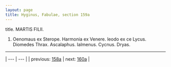 ```yaml
---
layout: page
title: Hyginus, Fabulae, section 159a
---
```


title. MARTIS FILII.



1. Oenomaus ex Sterope. Harmonia ex Venere. leodo ex ce Lycus. Diomedes Thrax. Ascalaphus. Ialmenus. Cycnus. Dryas.



---

| --- | --- |
| previous: [158a](../158a/) | next: [160a](../160a/) |